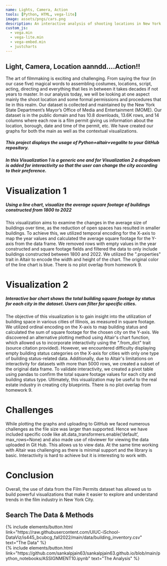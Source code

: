```yaml
---
name: Lights, Camera, Action
tools: [Python, HTML, vega-lite]
image: assets/pngs/cars.png
description: An interactive analysis of shooting locations in New York City.
custom_js:
  - vega.min
  - vega-lite.min
  - vega-embed.min
  - justcharts
---
```



## Light, Camera, Location aanndd….Action!!
The art of filmmaking is exciting and challenging. From saying the four (in our case five) magical words to assembling costumes, locations, script, acting, directing and everything that lies in between it takes decades if not years to master. In our analysis today, we will be looking at one aspect mainly the shoot location and some formal permissions and procedures that lie in this realm. Our dataset is collected and maintained by the New York State Department’s Mayor’s Office of Media and Entertainment (MOME). Our dataset is in the public domain and has 10.8 downloads, 13.6K rows, and 14 columns where each row is a film permit giving us information about the location, borough, date and time of the permit, etc. We have created our graphs for both the main as well as the contextual visualizations.

##### This project displays the usage of Python+altair+vegalite to your GitHub repository.
##### In this Visualization 1 is a generic one and for Visualization 2 a dropdown is added for interactivity so that the user can change the city according to their preference.

# Visualization 1 
##### Using a line chart, visualize the average square footage of buildings constructed from 1800 to 2022
This visualization aims to examine the changes in the average size of buildings over time, as the reduction of open spaces has resulted in smaller buildings. 
To achieve this, we utilized temporal encoding for the X-axis to map the year values and calculated the average square footage for the Y-axis from the data frame. 
We removed rows with empty values in the year constructed and square footage fields and filtered the data to only include buildings constructed between 1800 and 2022. 
We utilized the ".properties" trait in Altair to encode the width and height of the chart. The original color of the line chart is blue. There is no plot overlap from homework 9.
<vegachart schema-url="{{ site.baseurl }}/assets/json/Viz1.json" style="width: 100%"></vegachart>


# Visualization 2
##### Interactive bar chart shows the total building square footage by status for each city in the dataset. Users can filter for specific cities.
The objective of this visualization is to gain insight into the utilization of building space in various cities of Illinois, as measured in square footage. 
We utilized ordinal encoding on the X-axis to map building status and calculated the sum of square footage for the chosen city on the Y-axis. 
We discovered an alternative plotting method using Altair's chart function, which allowed us to incorporate interactivity using the ".from_dict" trait (source citation provided). 
However, we encountered difficulty displaying empty building status categories on the X-axis for cities with only one type of building status-related data. 
Additionally, due to Altair's limitations on interactivity for datasets with more than 5000 rows, we created a subset of the original data frame. 
To validate interactivity, we created a pivot table using pandas to confirm the total square footage values for each city and building status type. 
Ultimately, this visualization may be useful to the real estate industry in creating city blueprints. There is no plot overlap from homework 9.
<vegachart schema-url="{{ site.baseurl }}/assets/json/Viz2.json" style="width: 100%"></vegachart>

# Challenges
While plotting the graphs and uploading to GitHub we faced numerous challenges as the file size was larger than supported. Hence we have included specific code like alt.data_transformers.enable(‘default’, max_rows=None) and also made use of nbviewer for viewing the data uploaded in Git Hub. This allows us to view data. At the same time working with Altair was challenging as there is minimal support and the library is basic. Interactivity is hard to achieve but it is interesting to work with.

# Conclusion
Overall, the use of data from the Film Permits dataset has allowed us to build powerful visualizations that make it easier to explore and understand trends in the film industry in New York City.

## Search The Data & Methods


<!-- these are written in a combo of html and liquid --> 
 
<div class="left">
{% include elements/button.html link="https://raw.githubusercontent.com/UIUC-iSchool-DataViz/is445_bcubcg_fall2022/main/data/building_inventory.csv" text="The Data" %}
</div>

<div class="right">
{% include elements/button.html link="https://github.com/sankalpjain63/sankalpjain63.github.io/blob/main/python_notebooks/ASSIGNMENT10.ipynb" text="The Analysis" %}
</div>
